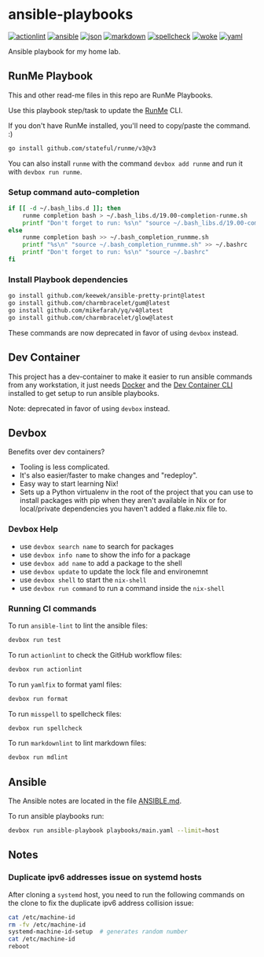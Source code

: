 # ansible-playbooks

[![actionlint](https://github.com/vpayno/ansible-playbooks/actions/workflows/gh-actions.yaml/badge.svg?branch=main)](https://github.com/vpayno/ansible-playbooks/actions/workflows/gh-actions.yaml)
[![ansible](https://github.com/vpayno/ansible-playbooks/actions/workflows/ansible.yaml/badge.svg?branch=main)](https://github.com/vpayno/ansible-playbooks/actions/workflows/ansible.yaml)
[![json](https://github.com/vpayno/ansible-playbooks/actions/workflows/json.yaml/badge.svg?branch=main)](https://github.com/vpayno/ansible-playbooks/actions/workflows/json.yaml)
[![markdown](https://github.com/vpayno/ansible-playbooks/actions/workflows/markdown.yaml/badge.svg?branch=main)](https://github.com/vpayno/ansible-playbooks/actions/workflows/markdown.yaml)
[![spellcheck](https://github.com/vpayno/ansible-playbooks/actions/workflows/spellcheck.yaml/badge.svg?branch=main)](https://github.com/vpayno/ansible-playbooks/actions/workflows/spellcheck.yaml)
[![woke](https://github.com/vpayno/ansible-playbooks/actions/workflows/woke.yaml/badge.svg?branch=main)](https://github.com/vpayno/ansible-playbooks/actions/workflows/woke.yaml)
[![yaml](https://github.com/vpayno/ansible-playbooks/actions/workflows/yaml.yaml/badge.svg?branch=main)](https://github.com/vpayno/ansible-playbooks/actions/workflows/yaml.yaml)

Ansible playbook for my home lab.

## RunMe Playbook

This and other read-me files in this repo are RunMe Playbooks.

Use this playbook step/task to update the [RunMe](https://runme.dev) CLI.

If you don't have RunMe installed, you'll need to copy/paste the command. :)

```bash { background=false category=runme closeTerminalOnSuccess=true excludeFromRunAll=true interactive=true interpreter=bash name=setup-runme-install promptEnv=true terminalRows=10 }
go install github.com/stateful/runme/v3@v3
```

You can also install `runme` with the command `devbox add runme` and run it with
`devbox run runme`.

### Setup command auto-completion

```bash { background=false category=runme closeTerminalOnSuccess=true excludeFromRunAll=true interactive=true interpreter=bash name=setup-runme-autocompletion promptEnv=true terminalRows=10 }
if [[ -d ~/.bash_libs.d ]]; then
    runme completion bash > ~/.bash_libs.d/19.00-completion-runme.sh
    printf "Don't forget to run: %s\n" "source ~/.bash_libs.d/19.00-completion-runme.sh"
else
    runme completion bash >> ~/.bash_completion_runmme.sh
    printf "%s\n" "source ~/.bash_completion_runmme.sh" >> ~/.bashrc
    printf "Don't forget to run: %s\n" "source ~/.bashrc"
fi
```

### Install Playbook dependencies

```bash { background=false category=runme closeTerminalOnSuccess=true excludeFromRunAll=true interactive=true interpreter=bash name=setup-runme-deps promptEnv=true terminalRows=10 }
go install github.com/keewek/ansible-pretty-print@latest
go install github.com/charmbracelet/gum@latest
go install github.com/mikefarah/yq/v4@latest
go install github.com/charmbracelet/glow@latest
```

These commands are now deprecated in favor of using `devbox` instead.

## Dev Container

This project has a dev-container to make it easier to run ansible commands from
any workstation, it just needs [Docker](https://docs.docker.com/engine/install/)
and the [Dev Container CLI](https://github.com/devcontainers/cli) installed to
get setup to run ansible playbooks.

Note: deprecated in favor of using `devbox` instead.

## Devbox

Benefits over dev containers?

- Tooling is less complicated.
- It's also easier/faster to make changes and "redeploy".
- Easy way to start learning Nix!
- Sets up a Python virtualenv in the root of the project that you can use to
  install packages with pip when they aren't available in Nix or for
  local/private dependencies you haven't added a flake.nix file to.

### Devbox Help

- use `devbox search name` to search for packages
- use `devbox info name` to show the info for a package
- use `devbox add name` to add a package to the shell
- use `devbox update` to update the lock file and environemnt
- use `devbox shell` to start the `nix-shell`
- use `devbox run command` to run a command inside the `nix-shell`

### Running CI commands

To run `ansible-lint` to lint the ansible files:

```bash { name=ci-01-ansible-lint }
devbox run test
```

To run `actionlint` to check the GitHub workflow files:

```bash { name=ci-02-action-lint }
devbox run actionlint
```

To run `yamlfix` to format yaml files:

```bash { name=ci-03-format-yaml }
devbox run format
```

To run `misspell` to spellcheck files:

```bash { name=ci-04-spellcheck }
devbox run spellcheck
```

To run `markdownlint` to lint markdown files:

```bash { name=ci-05-md-lint }
devbox run mdlint
```

## Ansible

The Ansible notes are located in the file [ANSIBLE.md](./ANSIBLE.md).

To run ansible playbooks run:

```bash
devbox run ansible-playbook playbooks/main.yaml --limit=host
```

## Notes

### Duplicate ipv6 addresses issue on systemd hosts

After cloning a `systemd` host, you need to run the following commands on the
clone to fix the duplicate ipv6 address collision issue:

```bash { name=fix-systemd-ipv6-collision }
cat /etc/machine-id
rm -fv /etc/machine-id
systemd-machine-id-setup  # generates random number
cat /etc/machine-id
reboot
```
